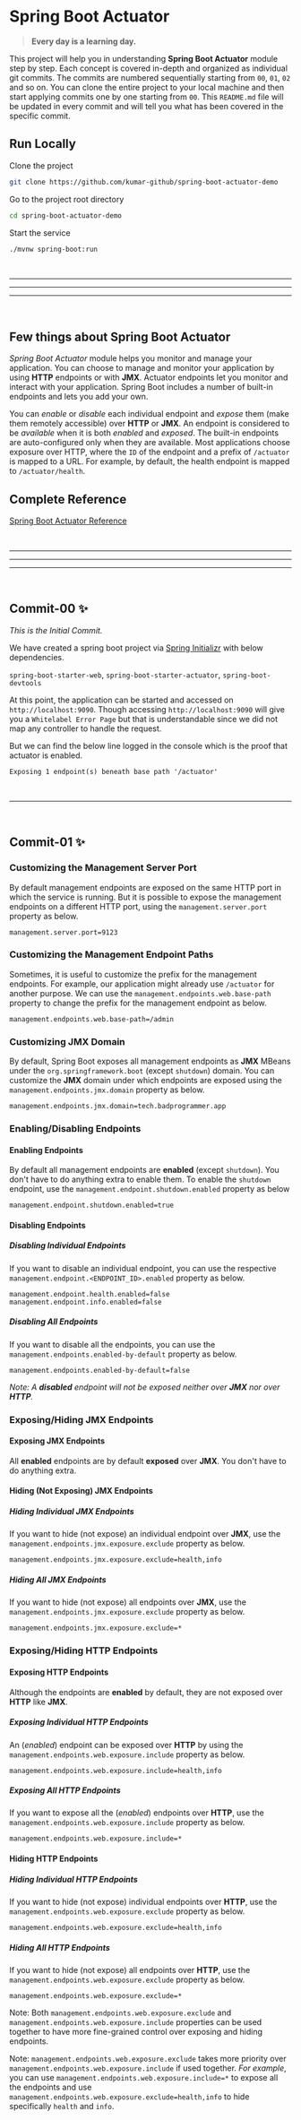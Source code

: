 # Spring Boot Actuator

> **Every day is a learning day.**

This project will help you in understanding **Spring Boot Actuator** module step by step. Each concept is covered in-depth and organized as individual git commits. The commits are numbered sequentially starting from `00`, `01`, `02` and so on. You can clone the entire project to your local machine and then start applying commits one by one starting from `00`. This `README.md` file will be updated in every commit and will tell you what has been covered in the specific commit.

## Run Locally

Clone the project

```bash
git clone https://github.com/kumar-github/spring-boot-actuator-demo
```

Go to the project root directory

```bash
cd spring-boot-actuator-demo
```

Start the service

```bash
./mvnw spring-boot:run
```

<br/>

---

---

---

<br/>

## Few things about Spring Boot Actuator

*Spring Boot Actuator* module helps you monitor and manage your application. You can choose to manage and monitor your application by using **HTTP** endpoints or with **JMX**.
Actuator endpoints let you monitor and interact with your application. Spring Boot includes a number of built-in endpoints and lets you add your own.

You can *enable* or *disable* each individual endpoint and *expose* them (make them remotely accessible) over **HTTP** or **JMX**. An endpoint is considered to be *available* when it is both *enabled* and *exposed*. The built-in endpoints are auto-configured only when they are available. Most applications choose exposure over HTTP, where the `ID` of the endpoint and a prefix of `/actuator` is mapped to a URL.
For example, by default, the health endpoint is mapped to `/actuator/health`.

## Complete Reference

[Spring Boot Actuator Reference](https://docs.spring.io/spring-boot/docs/current/reference/html/actuator.html)

<br/>

---

---

---

<br/>

## Commit-00 :sparkles:

*This is the Initial Commit.*

We have created a spring boot project via [Spring Initializr](https://start.spring.io/) with below dependencies.

`spring-boot-starter-web`, `spring-boot-starter-actuator`, `spring-boot-devtools`

At this point, the application can be started and accessed on `http://localhost:9090`. Though accessing `http://localhost:9090` will give you a `Whitelabel Error Page` but that is understandable since we did not map any controller to handle the request.

But we can find the below line logged in the console which is the proof that actuator is enabled.

```console
Exposing 1 endpoint(s) beneath base path '/actuator'
```

<br/>

---

<br/>

## Commit-01 :sparkles:

### Customizing the Management Server Port

By default management endpoints are exposed on the same HTTP port in which the service is running. But it is possible to expose the management endpoints on a different HTTP port, using the `management.server.port` property as below.

```properties
management.server.port=9123
```

### Customizing the Management Endpoint Paths

Sometimes, it is useful to customize the prefix for the management endpoints. For example, our application might already use `/actuator` for another purpose. We can use the `management.endpoints.web.base-path` property to change the prefix for the management endpoint as  below.

```properties
management.endpoints.web.base-path=/admin
```

### Customizing JMX Domain

By default, Spring Boot exposes all management endpoints as **JMX** MBeans under the `org.springframework.boot` (except `shutdown`) domain. You can customize the **JMX** domain under which endpoints are exposed using the `management.endpoints.jmx.domain` property as below.

```properties
management.endpoints.jmx.domain=tech.badprogrammer.app
```

### Enabling/Disabling Endpoints

#### Enabling Endpoints

By default all management endpoints are **enabled** (except `shutdown`). You don't have to do anything extra to enable them. To enable the `shutdown` endpoint, use the `management.endpoint.shutdown.enabled` property as below

~~~properties
management.endpoint.shutdown.enabled=true
~~~

#### Disabling Endpoints

##### Disabling Individual Endpoints

If you want to disable an individual endpoint, you can use the respective `management.endpoint.<ENDPOINT_ID>.enabled` property as below.

~~~properties
management.endpoint.health.enabled=false
management.endpoint.info.enabled=false
~~~

##### Disabling All Endpoints

If you want to disable all the endpoints, you can use the `management.endpoints.enabled-by-default` property as below.

~~~properties
management.endpoints.enabled-by-default=false
~~~

*Note: A **disabled** endpoint will not be exposed neither over **JMX** nor over **HTTP**.*



### Exposing/Hiding JMX Endpoints

#### Exposing JMX Endpoints

All **enabled** endpoints are by default **exposed** over **JMX**. You don't have to do anything extra.

#### Hiding (Not Exposing) JMX Endpoints

##### Hiding Individual JMX Endpoints

If you want to hide (not expose) an individual endpoint over **JMX**, use the `management.endpoints.jmx.exposure.exclude` property as below.

~~~properties
management.endpoints.jmx.exposure.exclude=health,info
~~~

##### Hiding All JMX Endpoints

If you want to hide (not expose) all endpoints over **JMX**, use the `management.endpoints.jmx.exposure.exclude` property as below.

~~~properties
management.endpoints.jmx.exposure.exclude=*
~~~

### Exposing/Hiding HTTP Endpoints

#### Exposing HTTP Endpoints

Although the endpoints are **enabled** by default, they are not exposed over **HTTP** like **JMX**.

##### Exposing Individual HTTP Endpoints

An (*enabled*) endpoint can be exposed over **HTTP** by using the `management.endpoints.web.exposure.include` property as below.

~~~properties
management.endpoints.web.exposure.include=health,info
~~~

##### Exposing All HTTP Endpoints

If you want to expose all the (*enabled*) endpoints over **HTTP**, use the `management.endpoints.web.exposure.include` property as below.

~~~properties
management.endpoints.web.exposure.include=*
~~~

#### Hiding HTTP Endpoints

##### Hiding Individual HTTP Endpoints

If you want to hide (not expose) individual endpoints over **HTTP**, use the `management.endpoints.web.exposure.exclude` property as below.

~~~properties
management.endpoints.web.exposure.exclude=health,info
~~~

##### Hiding All HTTP Endpoints

If you want to hide (not expose) all endpoints over **HTTP**, use the `management.endpoints.web.exposure.exclude` property as below.

~~~properties
management.endpoints.web.exposure.exclude=*
~~~

Note: Both `management.endpoints.web.exposure.exclude` and `management.endpoints.web.exposure.include` properties can be used together to have more fine-grained control over exposing and hiding endpoints.

Note: `management.endpoints.web.exposure.exclude` takes more priority over `management.endpoints.web.exposure.include` if used together. *For example*, you can use `management.endpoints.web.exposure.include=*` to expose all the endpoints and use `management.endpoints.web.exposure.exclude=health,info` to hide specifically `health` and `info`.
